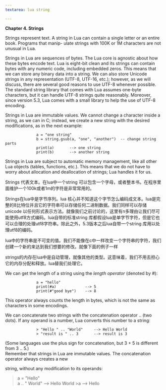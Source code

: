 ```yaml
---
textarea: lua string

---
```

**Chapter 4. Strings**

Strings represent text. A string in Lua can contain a single letter or an entire book. Programs that manip- ulate strings with 100K or 1M characters are not unusual in Lua.

Strings in Lua are sequences of bytes. The Lua core is agnostic about how these bytes encode text. Lua is eight-bit clean and its strings can contain bytes with any numeric code, including embedded zeros. This means that we can store any binary data into a string. We can also store Unicode strings in any representation (UTF-8, UTF-16, etc.); however, as we will discuss, there are several good reasons to use UTF-8 whenever possible. The standard string library that comes with Lua assumes one-byte characters, but it can handle UTF-8 strings quite reasonably. Moreover, since version 5.3, Lua comes with a small library to help the use of UTF-8 encoding.

Strings in Lua are immutable values. We cannot change a character inside a string, as we can in C; instead, we create a new string with the desired modifications, as in the next example:

                  a = "one string"
                  b = string.gsub(a, "one", "another")  -- change string parts
                  print(a)       --> one string
                  print(b)       --> another string

Strings in Lua are subject to automatic memory management, like all other Lua objects (tables, functions, etc.). This means that we do not have to worry about allocation and deallocation of strings; Lua handles it for us.

Strings 代表文本。在lua中一个string 可以包含一个字母，或者整本书。在程序里面维护一个100k或者1m的字符是非常常用的。

Strings在lua中是字节序列。lua 核心并不知道这个字节怎么编码成文本。lua是完整的8比特位并且它的字符串可以存储任何二进制数据。我们同样可以存储unicode 以任何形式表示方法。就像我们之前讨论的，这里有n多理由让我们尽可能使用utf8方式编码。lua自带的标准string 库都假设lua是单字节字符，但是它也可以合理的处理utf8字符串。除此之外，5.3版本之后lua自带一个string 库用以处理utf8的编码。

lua中的字符串是不可变的值。我们不能像在c中一样改变一个字符串的字符，我们创建一个新的来达到我们想要的修改。就像下面的例子一样

strings的内存在lua中是自动管理，就像其他的类型。这意味着，我们不用去担心它的内存分配和释放。lua替我们处理它。

We can get the length of a string using the _length operator_ (denoted by #):

                  a = "hello"
                  print(#a)             --> 5
                  print(#"good bye")    --> 8
    

This operator always counts the length in bytes, which is not the same as characters in some encodings.

We can concatenate two strings with the concatenation operator .. (two dots). If any operand is a number, Lua converts this number to a string:

                  > "Hello " .. "World"     --> Hello World
                  > "result is " .. 3       --> result is 3
    

(Some languages use the plus sign for concatenation, but 3 + 5 is different from 3 .. 5.)  
 Remember that strings in Lua are immutable values. The concatenation operator always creates a new

string, without any modification to its operands:

> a = "Hello"  
 > a .. " World" --> Hello World >a --> Hello